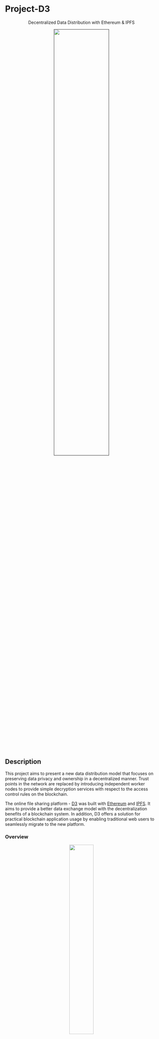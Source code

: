 # Project-D3

<p align="center">Decentralized Data Distribution with Ethereum &amp; IPFS</p>

<p align="center"><a href=""><img alt="" src="https://github.com/aaronchong888/Project-D3/blob/master/img/d3-home.png" width="60%"></a></p>

<p align="center"><a href=""></a></p>

<br> 

## Description

This project aims to present a new data distribution model that focuses on preserving data privacy and ownership in a decentralized manner. Trust points in the network are replaced by introducing independent worker nodes to provide simple decryption services with respect to the access control rules on the blockchain.

The online file sharing platform - [D3](https://d3faexd4dzuyve.cloudfront.net/) was built with [Ethereum](https://www.ethereum.org/) and [IPFS](https://ipfs.io/). It aims to provide a better data exchange model with the decentralization benefits of a blockchain system. In addition, D3 offers a solution for practical blockchain application usage by enabling traditional web users to seamlessly migrate to the new platform.

### Overview

<p align="center"><img alt="" src="https://github.com/aaronchong888/Project-D3/blob/master/img/overview.png" width="40%"></p>

- **Owners**: share data and have the right to control who can query the data
- **Recipients**: query data from the system
- **Workers**: provide data decryption services according to the access control rules set by owners
  - Workers are required to provide a web API interface for the recipients to query data, and to upload (*pin*) its public key on IPFS by registering the corresponding IPFS hash on the smart contract

<br>

#### Data Sharing 

<p align="center"><img alt="" src="https://github.com/aaronchong888/Project-D3/blob/master/img/sharing.png" width="40%"></p>

Owners start the sharing process by putting their data on IPFS to obtain an IPFS file hash. Then the owner queries the smart contract for the public keys of the verified workers, and fetches the corresponding IPFS objects to the local node. The file hash is split into *n* shares using Shamir’s Secret Sharing scheme, and *n* random keys (if *n* is less than the total number of workers) are chosen by the owner to encrypt the shares. Finally, the owner can safely store all the encrypted shares on the blockchain through a transaction, together with all the necessary information such as specifying the target recipients.

<br>

#### Data Retrieval

<p align="center"><img alt="" src="https://github.com/aaronchong888/Project-D3/blob/master/img/retrieval.png" width="60%"></p>

Upon receiving requests from a recipient, the workers have to first verify the identity of the recipient (e.g. using RSA signatures). Then the workers proceed to query the smart contract for all the encrypted shares on behalf of the recipient. If the recipient is not authorized to get the file, the transaction would be rejected by the smart contract automatically and the workers shall ignore the request. Otherwise, they would try to decrypt the *n* shares with their respective private keys, and to return the decrypted share to the recipient. Notice that it is possible for a particular worker to return no result if its public key is not chosen during the data sharing phase. After receiving *t* decrypted shares (only *t* out of *n* shares are required as in SSS), the recipient would then be able to reconstruct the original IPFS file hash, retrieving the data back through its local IPFS node.

<br>

### Implementation

To facilitate the use cases for online file sharing and to provide comprehensive access control features to the data owners, the use of an additional file meta is introduced on top of the original design.

<p align="center"><img alt="" src="https://github.com/aaronchong888/Project-D3/blob/master/img/modified.png" width="70%"></p>

Instead of splitting the IPFS hash to the original data, a file meta data is created to include the following information: *filename*, *size*, *type*, *creation date*, *owner*, *description*, and *IPFS hash* to the original file. In case of private encrypted uploads, *recipients* and the symmetric encryption *passphrase* are also added to the file meta.

The suggested modification is necessary for the online file sharing scenario because it would be more useful to display some basic file information to the users (e.g. filename, size, type, descriptions, etc.) before they decide to download a file. It can also prevent confusions when there are multiple different files, and to protect users from possible malicious files. Most importantly, the symmetric encryption key used (a randomly generated 64-character passphrase) during the end-to-end encryption process can be shared securely without the need to depend on any additional central trust points.

<br>

### System Architecture

<p align="center"><img alt="" src="https://github.com/aaronchong888/Project-D3/blob/master/img/sysarch.png" width="50%"></p>

<br>

### Worker API endpoints

> The source code used for worker nodes can be found at [Project-D3-Worker](https://github.com/aaronchong888/Project-D3-Worker)

- [https://project-d3.xyz/api/v1](https://project-d3.xyz/)
- [https://project-d3.azurewebsites.net/api/v1](https://project-d3.azurewebsites.net)
- [https://projectd3.herokuapp.com/api/v1](https://projectd3.herokuapp.com)
- [http://ec2-13-251-15-89.ap-southeast-1.compute.amazonaws.com/api/v1](http://ec2-13-251-15-89.ap-southeast-1.compute.amazonaws.com)
- [http://project-d3-worker.193b.starter-ca-central-1.openshiftapps.com/api/v1](http://project-d3-worker.193b.starter-ca-central-1.openshiftapps.com)

<br>

> To work around the HTTPS-HTTP mixed content error, two proxy routes are provided for the HTTP endpoints:
- `https://project-d3.xyz/proxy/worker2` for [http://ec2-13-251-15-89.ap-southeast-1.compute.amazonaws.com/api/v1](http://ec2-13-251-15-89.ap-southeast-1.compute.amazonaws.com)
- `https://project-d3.xyz/proxy/worker3` for [http://project-d3-worker.193b.starter-ca-central-1.openshiftapps.com/api/v1](http://project-d3-worker.193b.starter-ca-central-1.openshiftapps.com)

<br>

## Getting Started

### Prerequisites

- Node.js
- npm (Node.js package manager)
- Ethereum *
- IPFS *

> \* Required only if you are running your own local Ethereum & IPFS nodes

### Installation

```
npm install
npm install -g truffle
```

### Deployment

```
truffle compile
truffle migrate (--network infura)
```

### Usage

Check `app.js` and complete the missing parts (*API Keys*, *RSA key pairs*, *SSL certificates*, etc.) before running

```
npm start
```

## Authors

* **Aaron Chong** - *Initial work* - [aaronchong888](https://github.com/aaronchong888)

See also the list of [contributors](https://github.com/aaronchong888/Project-D3/contributors) who participated in this project.

## License

This project is licensed under the MIT License - see the [LICENSE](LICENSE) file for details

## Acknowledgments

This project is built using the following packages and libraries as listed [here](https://github.com/aaronchong888/Project-D3/network/dependencies)
